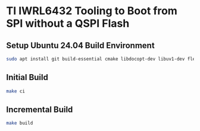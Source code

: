 # TI IWRL6432 Tooling to Boot from SPI without a QSPI Flash

## Setup Ubuntu 24.04 Build Environment
```bash
sudo apt install git build-essential cmake libdocopt-dev libuv1-dev flex bison libgtest-dev spi-tools
```
## Initial Build
```bash
make ci
```

## Incremental Build
```bash
make build
```

